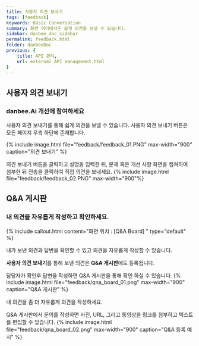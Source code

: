 ```yaml
---
title: 사용자 의견 보내기
tags: [feedback]
keywords: Basic Conversation
summary: 화면 어디에서든 쉽게 의견을 보낼 수 있습니다.
sidebar: danbee_doc_sidebar
permalink: feedback.html
folder: danbeeDoc
previous: {
    title: API 관리,
    url: external_API_management.html
}
---
```


## 사용자 의견 보내기

### danbee.Ai 개선에 참여하세요
사용자 의견 보내기를 통해 쉽게 의견을 보낼 수 있습니다. 사용자 의견 보내기 버튼은 모든 페이지 우측 하단에 존재합니다.

{% include image.html file="feedback/feedback_01.PNG" max-width="900" caption="의견 보내기" %}

의견 보내기 버튼을 클릭하고 설명을 입력한 뒤, 문제 혹은 개선 사항 화면을 캡쳐하여 첨부한 뒤 전송을 클릭하여 직접 의견을 보내세요.
{% include image.html file="feedback/feedback_02.PNG" max-width="900"%}




## Q&A 게시판
### 내 의견을 자유롭게 작성하고 확인하세요.

{% include callout.html content="화면 위치 : [Q&A Board] " type="default" %}

내가 보낸 의견과 답변을 확인할 수 있고 의견을 자유롭게 작성할 수 있습니다.

**사용자 의견 보내기**를 통해 보낸 의견은 **Q&A 게시판**에도 등록됩니다.


담당자가 확인후 답변을 작성하면 Q&A 게시판을 통해 확인 하실 수 있습니다.
{% include image.html file="feedback/qna_board_01.png" max-width="900" caption="Q&A 게시판" %}


내 의견을 좀 더 자유롭게 의견을 작성하세요.

Q&A 게시판에서 문의를 작성하면 사진, URL, 그리고 동영상을 링크를 첨부하고 텍스트를 편집할 수 있습니다.
{% include image.html file="feedback/qna_board_02.png" max-width="900" caption="Q&A 등록 예시" %}


